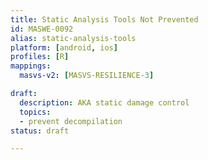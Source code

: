 ```yaml
---
title: Static Analysis Tools Not Prevented
id: MASWE-0092
alias: static-analysis-tools
platform: [android, ios]
profiles: [R]
mappings:
  masvs-v2: [MASVS-RESILIENCE-3]

draft:
  description: AKA static damage control
  topics:
  - prevent decompilation
status: draft

---
```


